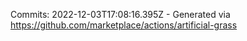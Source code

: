 Commits: 2022-12-03T17:08:16.395Z - Generated via https://github.com/marketplace/actions/artificial-grass
<br>
